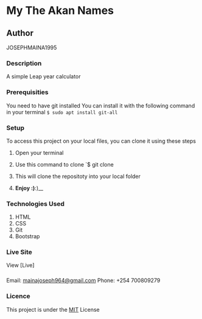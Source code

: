 # My The Akan Names

## Author
JOSEPHMAINA1995
### Description
A simple Leap year calculator
### Prerequisities
You need to have git installed
You can install it with the following command in your terminal
`$ sudo apt install git-all`
### Setup
To access this project on your local files, you can clone it using these steps
1. Open your terminal
1. Use this command to clone `$ git clone

1. This will clone the repositoty into your local folder
1. __Enjoy :)__:)__
### Technologies Used
1. HTML
1. CSS
1. Git
1. Bootstrap
### Live Site
View [Live] 
###
Email: mainajoseph964@gmail.com
Phone: +254 700809279
### Licence
This project is under the  [MIT](License) License
